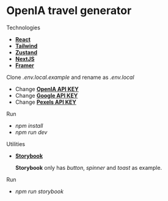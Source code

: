 # OpenIA travel generator

Technologies

- **[React](https://react.dev/)**
- **[Tailwind](https://tailwindcss.com/)**
- **[Zustand](https://zustand-demo.pmnd.rs/)**
- **[NextJS](https://nextjs.org/)**
- **[Framer](https://www.framer.com/motion/)**

Clone _.env.local.example_ and rename as _.env.local_

- Change **[OpenIA API KEY](https://platform.openai.com/account/api-keys)**
- Change **[Google API KEY](https://console.cloud.google.com/projectselector/google/maps-apis)**
- Change **[Pexels API KEY](https://www.pexels.com/api/)**

Run

- _npm install_
- _npm run dev_

Utilities

- **[Storybook](https://storybook.js.org/)**

  **Storybook** only has _button_, _spinner_ and _toast_ as example.

Run

- _npm run storybook_

